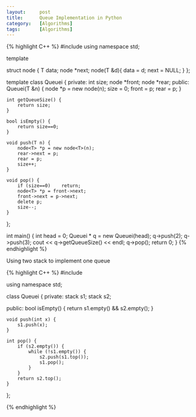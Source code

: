 ```yaml
---
layout:     post
title:      Queue Implementation in Python
category:   [Algorithms] 
tags:       [Algorithms]
---
```


{% highlight C++ %}
#include <iostream>
using namespace std;

template <typename T>

struct node {
    T data;
    node *next;
    node(T &d){
        data = d;
        next = NULL;
    }
};

template <typename T>
class Queuei {
private:
    int size;
    node<T> *front;
    node<T> *rear;
public:
    Queuei(T &n) {
        node <T> *p = new node<T>(n);
        size = 0;
        front = p;
        rear = p;
    }
    
    int getQueueSize() {
        return size;
    }
    
    bool isEmpty() {
        return size==0;
    }
    
    void push(T n) {
        node<T> *p = new node<T>(n);
        rear->next = p;
        rear = p;
        size++;
    }
    
    void pop() {
        if (size==0)    return;
        node<T> *p = front->next;
        front->next = p->next;
        delete p;
        size--;
    }
   
};

int main() {
    int head = 0;
    Queuei<int> * q = new Queuei<int>(head);
    q->push(2);
    q->push(3);
    cout << q->getQueueSize() << endl;
    q->pop();
    return 0;
}
{% endhighlight %}

Using two stack to implement one queue

{% highlight C++ %}
#include <stack>

using namespace std;

class Queuei {
private:
    stack <int> s1;
    stack <int> s2;
    
public:
    bool isEmpty() {
        return s1.empty() && s2.empty();
    }
    
    void push(int x) {
        s1.push(x);
    }
    
    int pop() {
        if (s2.empty()) {
            while (!s1.empty()) {
                s2.push(s1.top());
                s1.pop();
            }
        }
        return s2.top();
    }
};

{% endhighlight %}
